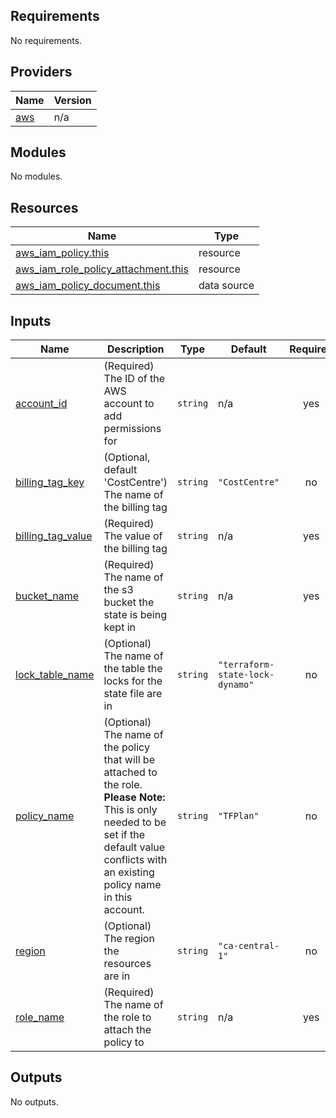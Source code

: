 ## Requirements

No requirements.

## Providers

| Name | Version |
|------|---------|
| <a name="provider_aws"></a> [aws](#provider\_aws) | n/a |

## Modules

No modules.

## Resources

| Name | Type |
|------|------|
| [aws_iam_policy.this](https://registry.terraform.io/providers/hashicorp/aws/latest/docs/resources/iam_policy) | resource |
| [aws_iam_role_policy_attachment.this](https://registry.terraform.io/providers/hashicorp/aws/latest/docs/resources/iam_role_policy_attachment) | resource |
| [aws_iam_policy_document.this](https://registry.terraform.io/providers/hashicorp/aws/latest/docs/data-sources/iam_policy_document) | data source |

## Inputs

| Name | Description | Type | Default | Required |
|------|-------------|------|---------|:--------:|
| <a name="input_account_id"></a> [account\_id](#input\_account\_id) | (Required) The ID of the AWS account to add permissions for | `string` | n/a | yes |
| <a name="input_billing_tag_key"></a> [billing\_tag\_key](#input\_billing\_tag\_key) | (Optional, default 'CostCentre') The name of the billing tag | `string` | `"CostCentre"` | no |
| <a name="input_billing_tag_value"></a> [billing\_tag\_value](#input\_billing\_tag\_value) | (Required) The value of the billing tag | `string` | n/a | yes |
| <a name="input_bucket_name"></a> [bucket\_name](#input\_bucket\_name) | (Required) The name of the s3 bucket the state is being kept in | `string` | n/a | yes |
| <a name="input_lock_table_name"></a> [lock\_table\_name](#input\_lock\_table\_name) | (Optional) The name of the table the locks for the state file are in | `string` | `"terraform-state-lock-dynamo"` | no |
| <a name="input_policy_name"></a> [policy\_name](#input\_policy\_name) | (Optional) The name of the policy that will be attached to the role.<br>    **Please Note:** This is only needed to be set if the default value conflicts with an existing policy name in this account. | `string` | `"TFPlan"` | no |
| <a name="input_region"></a> [region](#input\_region) | (Optional) The region the resources are in | `string` | `"ca-central-1"` | no |
| <a name="input_role_name"></a> [role\_name](#input\_role\_name) | (Required) The name of the role to attach the policy to | `string` | n/a | yes |

## Outputs

No outputs.
